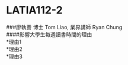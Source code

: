 # LATIA112-2
###廖執善 博士 Tom Liao, 	業界講師 Ryan Chung  
####影響大學生每週讀書時間的理由  
*理由1   
*理由2  
*理由3  
####
